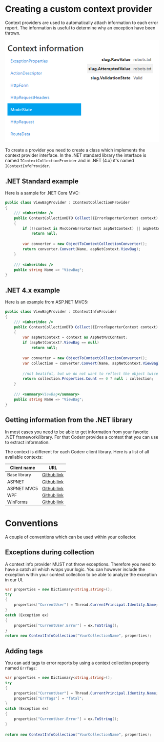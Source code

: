 Creating a custom context provider
==================================

Context providers are used to automatically attach information to each error report. The information is useful to determine why an exception have been thrown.

![](../context-info.png)

To create a provider you need to create a class which implements the context provider interface. In the .NET standard library the interface is named `IContextCollectionProvider` and in .NET (4.x) it's named `IContextInfoProvider`.

## .NET Standard example

Here is a sample for .NET Core MVC:

```csharp
public class ViewBagProvider : IContextCollectionProvider
{
    /// <inheritdoc />
    public ContextCollectionDTO Collect(IErrorReporterContext context)
    {
        if (!(context is MvcCoreErrorContext aspNetContext) || aspNetContext.ViewBag == null)
            return null;

        var converter = new ObjectToContextCollectionConverter();
        return converter.Convert(Name, aspNetContext.ViewBag);
    }

    /// <inheritdoc />
    public string Name => "ViewBag";
}
```

## .NET 4.x example

Here is an example from ASP.NET MVC5:

```csharp
public class ViewBagProvider : IContextInfoProvider
{
    /// <inheritdoc />
    public ContextCollectionDTO Collect(IErrorReporterContext context)
    {
        var aspNetContext = context as AspNetMvcContext;
        if (aspNetContext?.ViewBag == null)
            return null;

        var converter = new ObjectToContextCollectionConverter();
        var collection = converter.Convert(Name, aspNetContext.ViewBag);

        //not beatiful, but we do not want to reflect the object twice
        return collection.Properties.Count == 0 ? null : collection;
    }

    /// <summary>ViewBag</summary>
    public string Name => "ViewBag";
}
```

## Getting information from the .NET library

In most cases you need to be able to get information from your favorite .NET framework/library. For that Coderr provides a context that you can use to extract information.

The context is different for each Coderr client library. Here is a list of all available contexts:

Client name | URL
----------- | ---------
Base library | [Github link](https://github.com/coderrio/Coderr.Client/blob/master/src/Coderr.Client/Reporters/ErrorReporterContext.cs)
ASPNET | [Github link](https://github.com/coderrio/Coderr.Client.AspNet/blob/master/src/Coderr.Client.AspNet/HttpErrorReporterContext.cs)
ASPNET MVC5 | [Github link](https://github.com/coderrio/Coderr.Client.AspNet.Mvc5/blob/master/src/Coderr.Client.AspNet.Mvc5/AspNetMvcContext.cs)
WPF | [Github link](https://github.com/coderrio/Coderr.Client.WPF/blob/master/src/Coderr.Client.Wpf/WpfErrorReporter.cs)
WinForms | [Github link](https://github.com/coderrio/Coderr.Client.WinForms/blob/master/src/Coderr.Client.WinForms/WinformsErrorReportContext.cs)

# Conventions

A couple of conventions which can be used within your collector.

## Exceptions during collection

A context info provider MUST not throw exceptions. Therefore you need to have a catch all which wraps your logic. You can however include the exception within your context collection to be able to analyze the exception in our UI.

```csharp
var properties = new Dictionary<string,string>();
try
{
    properties["CurrentUser"] = Thread.CurrentPrincipal.Identity.Name;
}
catch (Exception ex)
{
    properties["CurrentUser.Error"] = ex.ToString();
}
return new ContextInfoCollection("YourCollectionName", properties);
```

## Adding tags

You can add tags to error reports by using a context collection property named `ErrTags`:

```csharp
var properties = new Dictionary<string,string>();
try
{
    properties["CurrentUser"] = Thread.CurrentPrincipal.Identity.Name;
    properties["ErrTags"] = "fatal";
}
catch (Exception ex)
{
    properties["CurrentUser.Error"] = ex.ToString();
}

return new ContextInfoCollection("YourCollectionName", properties);
```


